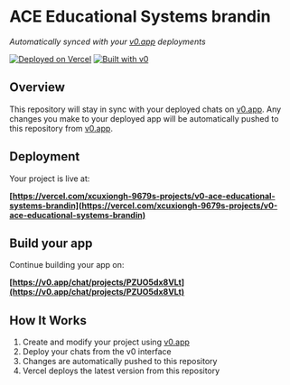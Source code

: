 # ACE Educational Systems brandin

*Automatically synced with your [v0.app](https://v0.app) deployments*

[![Deployed on Vercel](https://img.shields.io/badge/Deployed%20on-Vercel-black?style=for-the-badge&logo=vercel)](https://vercel.com/xcuxiongh-9679s-projects/v0-ace-educational-systems-brandin)
[![Built with v0](https://img.shields.io/badge/Built%20with-v0.app-black?style=for-the-badge)](https://v0.app/chat/projects/PZUO5dx8VLt)

## Overview

This repository will stay in sync with your deployed chats on [v0.app](https://v0.app).
Any changes you make to your deployed app will be automatically pushed to this repository from [v0.app](https://v0.app).

## Deployment

Your project is live at:

**[https://vercel.com/xcuxiongh-9679s-projects/v0-ace-educational-systems-brandin](https://vercel.com/xcuxiongh-9679s-projects/v0-ace-educational-systems-brandin)**

## Build your app

Continue building your app on:

**[https://v0.app/chat/projects/PZUO5dx8VLt](https://v0.app/chat/projects/PZUO5dx8VLt)**

## How It Works

1. Create and modify your project using [v0.app](https://v0.app)
2. Deploy your chats from the v0 interface
3. Changes are automatically pushed to this repository
4. Vercel deploys the latest version from this repository